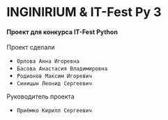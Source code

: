 # INGINIRIUM & IT-Fest Py 3
#### Проект для конкурса IT-Fest Python
Проект сделали
- `Орлова Анна Игоревна`
- `Басова Анастасия Владимировна`
- `Родионов Максим Игоревич`
- `Синицын Леонид Сергеевич`

Руководитель проекта
- `Приёмко Кирилл Сергеевич`
